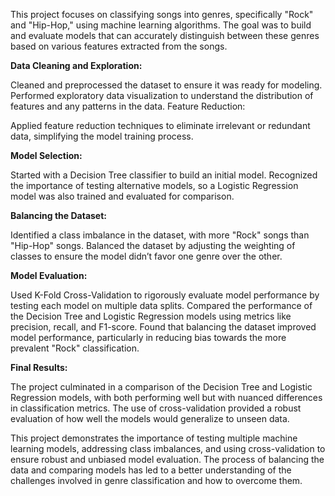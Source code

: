 This project focuses on classifying songs into genres, specifically "Rock" and "Hip-Hop," using machine learning algorithms. The goal was to build and evaluate models that can accurately distinguish between these genres based on various features extracted from the songs.

**Data Cleaning and Exploration:**

Cleaned and preprocessed the dataset to ensure it was ready for modeling.
Performed exploratory data visualization to understand the distribution of features and any patterns in the data.
Feature Reduction:

Applied feature reduction techniques to eliminate irrelevant or redundant data, simplifying the model training process.

**Model Selection:**

Started with a Decision Tree classifier to build an initial model.
Recognized the importance of testing alternative models, so a Logistic Regression model was also trained and evaluated for comparison.

**Balancing the Dataset:**

Identified a class imbalance in the dataset, with more "Rock" songs than "Hip-Hop" songs.
Balanced the dataset by adjusting the weighting of classes to ensure the model didn’t favor one genre over the other.

**Model Evaluation:**

Used K-Fold Cross-Validation to rigorously evaluate model performance by testing each model on multiple data splits.
Compared the performance of the Decision Tree and Logistic Regression models using metrics like precision, recall, and F1-score.
Found that balancing the dataset improved model performance, particularly in reducing bias towards the more prevalent "Rock" classification.

**Final Results:**

The project culminated in a comparison of the Decision Tree and Logistic Regression models, with both performing well but with nuanced differences in classification metrics.
The use of cross-validation provided a robust evaluation of how well the models would generalize to unseen data.

This project demonstrates the importance of testing multiple machine learning models, addressing class imbalances, and using cross-validation to ensure robust and unbiased model evaluation. The process of balancing the data and comparing models has led to a better understanding of the challenges involved in genre classification and how to overcome them.
